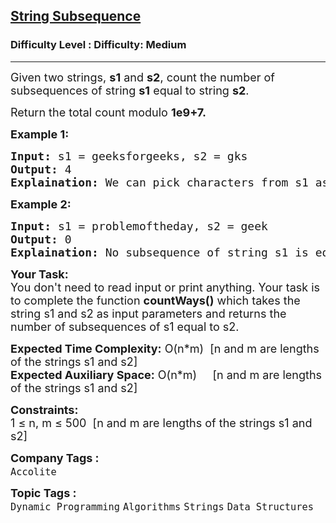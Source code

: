 <h2><a href="https://www.geeksforgeeks.org/problems/find-number-of-times-a-string-occurs-as-a-subsequence3020/1?page=1&category=Dynamic%20Programming&difficulty=Medium&status=unsolved&sortBy=submissions">String Subsequence</a></h2><h3>Difficulty Level : Difficulty: Medium</h3><hr><div class="problems_problem_content__Xm_eO"><p><span style="font-size: 18px;">Given two strings, <strong>s1</strong> and <strong>s2</strong>, count the number of subsequences of string <strong>s1</strong> equal to string <strong>s2</strong>.</span></p>
<p><span style="font-size: 18px;"><span style="font-size: 18px;">Return the total count modulo <strong>1e9+7.</strong></span></span></p>
<p><strong><span style="font-size: 18px;">Example 1:</span></strong></p>
<pre><span style="font-size: 18px;"><strong>Input:</strong> s1 = geeksforgeeks, s2 = gks
<strong>Output: </strong>4
<strong>Explaination: </strong>We can pick characters from s1 as a subsequence from indices {0,3,4}, {0,3,12}, {0,11,12} and {8,11,12}.So total 4 subsequences of s1 that are equal to s2.</span></pre>
<p><span style="font-size: 18px;"><strong>Example 2:</strong></span></p>
<pre><span style="font-size: 18px;"><strong>Input:</strong> </span><span style="font-size: 18px;">s1 = problemoftheday, s2 = geek<br><strong>Output: </strong>0<br><strong>Explaination: </strong>No subsequence of string s1 is equal to string s2.</span></pre>
<p><span style="font-size: 18px;"><strong>Your Task:</strong><br>You don't need to read input or print anything. Your task is to complete the function <strong>countWays()</strong> which takes the string s1 and s2 as input parameters and returns the number of subsequences of s1 equal to s2.</span></p>
<p><span style="font-size: 18px;"><strong>Expected Time Complexity:</strong> O(n*m)&nbsp; [n and m are lengths of the strings s1 and s2]<br><strong>Expected Auxiliary Space:</strong> O(n*m)&nbsp; &nbsp; &nbsp;</span><span style="font-size: 18px;">[n and m are lengths of the strings s1 and s2]</span></p>
<p><span style="font-size: 18px;"><strong>Constraints:</strong><br>1 ≤ n, m ≤ 500&nbsp; </span><span style="font-size: 18px;">[n and m are lengths of the strings s1 and s2]</span></p></div><p><span style=font-size:18px><strong>Company Tags : </strong><br><code>Accolite</code>&nbsp;<br><p><span style=font-size:18px><strong>Topic Tags : </strong><br><code>Dynamic Programming</code>&nbsp;<code>Algorithms</code>&nbsp;<code>Strings</code>&nbsp;<code>Data Structures</code>&nbsp;